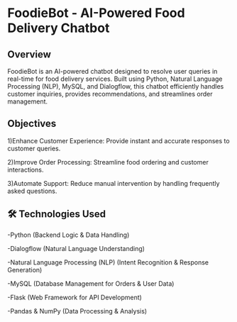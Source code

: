# FoodieBot - AI-Powered Food Delivery Chatbot

## Overview

FoodieBot is an AI-powered chatbot designed to resolve user queries in real-time for food delivery services. Built using Python, Natural Language Processing (NLP), MySQL, and Dialogflow, this chatbot efficiently handles customer inquiries, provides recommendations, and streamlines order management.

## Objectives

1)Enhance Customer Experience: Provide instant and accurate responses to customer queries.

2)Improve Order Processing: Streamline food ordering and customer interactions.

3)Automate Support: Reduce manual intervention by handling frequently asked questions.

## 🛠️ Technologies Used

-Python (Backend Logic & Data Handling)

-Dialogflow (Natural Language Understanding)

-Natural Language Processing (NLP) (Intent Recognition & Response Generation)

-MySQL (Database Management for Orders & User Data)

-Flask (Web Framework for API Development)

-Pandas & NumPy (Data Processing & Analysis)
